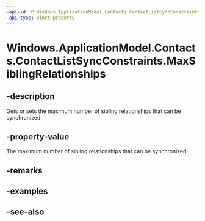 ----api-id: P:Windows.ApplicationModel.Contacts.ContactListSyncConstraints.MaxSiblingRelationships
-api-type: winrt property
---<!-- Property syntaxpublic Windows.Foundation.IReference<int> MaxSiblingRelationships { get;  set; }--># Windows.ApplicationModel.Contacts.ContactListSyncConstraints.MaxSiblingRelationships## -descriptionGets or sets the maximum number of sibling relationships that can be synchronized.## -property-valueThe maximum number of sibling relationships that can be synchronized.## -remarks## -examples## -see-also